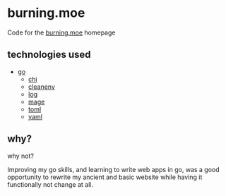 # burning.moe

Code for the [burning.moe](https://burning.moe) homepage

## technologies used
- [go](https://go.dev)
  - [chi](https://github.com/go-chi/chi)
  - [cleanenv](https://github.com/ilyakaznacheev/cleanenv)
  - [log](https://github.com/charmbracelet/log)
  - [mage](https://github.com/magefile/mage)
  - [toml](https://github.com/BurntSushi/toml)
  - [yaml](https://github.com/go-yaml/yaml)

## why?

why not?

Improving my go skills, and learning to write web apps in go, was a
good opportunity to rewrite my ancient and basic website while having
it functionally not change at all.
